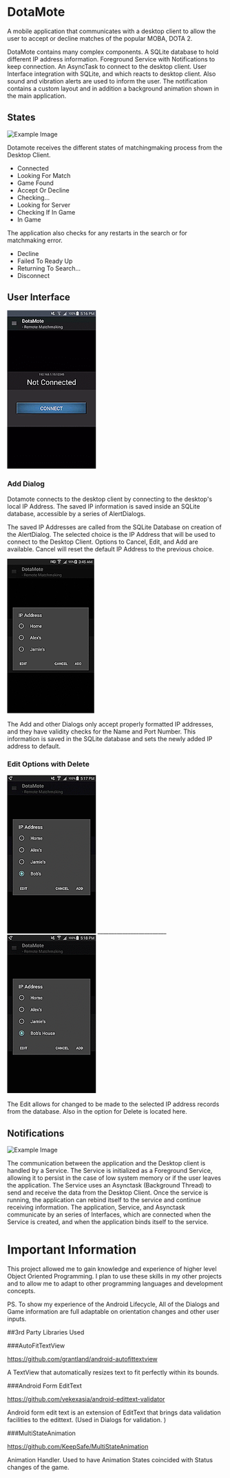 # DotaMote

A mobile application that communicates with a desktop client to allow the user to accept or decline matches of the popular MOBA, DOTA 2. 

DotaMote contains many complex components. A SQLite database to hold different IP address information. Foreground Service with Notifications to keep connection. An AsyncTask to connect to the desktop client. User Interface integration with SQLite, and which reacts to desktop client. Also sound and vibration alerts are 
used to inform the user. The notification contains a custom layout and in addition a background animation shown in the main application.

## States 

![Example Image](/website/static/states2.gif?raw=true)

Dotamote receives the different states of matchingmaking process from the Desktop Client.
  
  * Connected
  * Looking For Match
  * Game Found
  * Accept Or Decline
  * Checking...
  * Looking for Server
  * Checking If In Game
  * In Game
  
The application also checks for any restarts in the search or for matchmaking error.

  * Decline 
  * Failed To Ready Up
  * Returning To Search...
  * Disconnect

## User Interface


![Example Image](/website/static/create.gif?raw=true)

### Add Dialog
Dotamote connects to the desktop client by connecting to the desktop's local IP Address. The saved IP information
is saved inside an SQLite database, accessible by a series of AlertDialogs. 

The saved IP Addresses are called from the SQLite Database on creation of the AlertDialog.  The selected choice is the IP Address that will be used to connect to the Desktop Client. Options to Cancel, Edit, and Add are available. Cancel will reset the default IP Address to the previous choice.

![Example Image](/website/static/add3.gif?raw=true)

The Add and other Dialogs only accept properly formatted IP addresses, and they have validity checks for the Name and Port Number. This information is saved in the SQLite database and sets the newly added IP address to default.


### Edit Options with Delete
![Example Image](/website/static/edit.gif?raw=true)  _________________________   ![Example Image](/website/static/delete.gif?raw=true)

The Edit allows for changed to be made to the selected IP address records from the database. Also in the option for Delete is located here. 


## Notifications

![Example Image](/website/static/notification2.gif?raw=true)

The communication between the application and the Desktop client is handled by a Service. The Service is initialized as a Foreground Service, allowing it to persist in the case of low system memory or if the user leaves the application. The Service uses an Asynctask (Background Thread) to send and receive the data from the Desktop Client. Once the service is running, the application can rebind itself to the service and continue receiving information. The application, Service, and Asynctask communicate by an series of Interfaces, which are connected when the Service is created, and when the application  binds itself to the service.

# Important Information

This project allowed me to gain knowledge and experience of higher level Object Oriented Programming. I plan to use these skills in my other projects and to allow me to adapt to other programming languages and development concepts. 

PS. To show my experience of the Android Lifecycle, All of the Dialogs and Game information are full adaptable on orientation 
changes and other user inputs. 




##3rd Party Libraries Used


###AutoFitTextView

  https://github.com/grantland/android-autofittextview

  A TextView that automatically resizes text to fit perfectly within its bounds.
  
###Android Form EditText

  https://github.com/vekexasia/android-edittext-validator

  Android form edit text is an extension of EditText that brings data validation facilities to the edittext. (Used in Dialogs for
  validation. )
  
###MultiStateAnimation

https://github.com/KeepSafe/MultiStateAnimation

Animation Handler. Used to have Animation States coincided with Status changes of the game.

